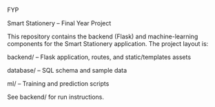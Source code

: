 FYP

Smart Stationery – Final Year Project

This repository contains the backend (Flask) and machine-learning components for the Smart Stationery application. The project layout is:

backend/ – Flask application, routes, and static/templates assets

database/ – SQL schema and sample data

ml/ – Training and prediction scripts

See backend/ for run instructions.
